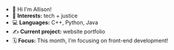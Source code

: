 - 💌 Hi I'm Allison!
- 🌱 **Interests:** tech + justice
- 💻 **Languages:** C++, Python, Java
- ✍️ **Current project:** website portfolio
- 🗓️ **Focus:** This month, I'm focusing on front-end development!

<!---
allison-pham/allison-pham is a ✨ special ✨ repository because its `README.md` (this file) appears on your GitHub profile.
You can click the Preview link to take a look at your changes.
  ![Stats](https://github-readme-stats.vercel.app/api/top-langs/?username=allison-pham&layout=compact&theme=dark&langs_count=3)
--->
